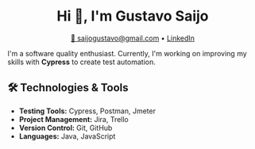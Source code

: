 <h1 align="center">Hi 👋, I'm Gustavo Saijo</h1>

<p align="center">
  <a href="mailto:saijogustavo@gmail.com">📧 saijogustavo@gmail.com</a> • 
  <a href="https://www.linkedin.com/in/gsaijo/" target="_blank">LinkedIn</a> 
</p>

I'm a software quality enthusiast. Currently, I'm working on improving my skills with **Cypress** to create test automation.

## 🛠️ Technologies & Tools

- **Testing Tools:** Cypress, Postman, Jmeter
- **Project Management:** Jira, Trello
- **Version Control:** Git, GitHub
- **Languages:** Java, JavaScript
